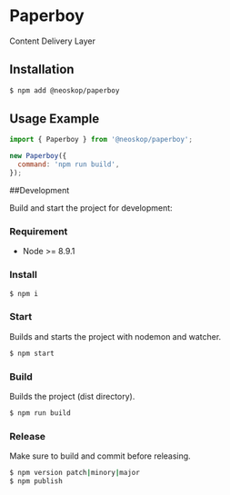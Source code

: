 # Paperboy

Content Delivery Layer

## Installation

```bash
$ npm add @neoskop/paperboy
```

## Usage Example

```javascript
import { Paperboy } from '@neoskop/paperboy';

new Paperboy({
  command: 'npm run build',
});
```

##Development

Build and start the project for development:

### Requirement

- Node >= 8.9.1

### Install

```bash
$ npm i
```

### Start

Builds and starts the project with nodemon and watcher.

```bash
$ npm start
```

### Build

Builds the project (dist directory).

```bash
$ npm run build
```

### Release

Make sure to build and commit before releasing.

```bash
$ npm version patch|minory|major
$ npm publish
```
